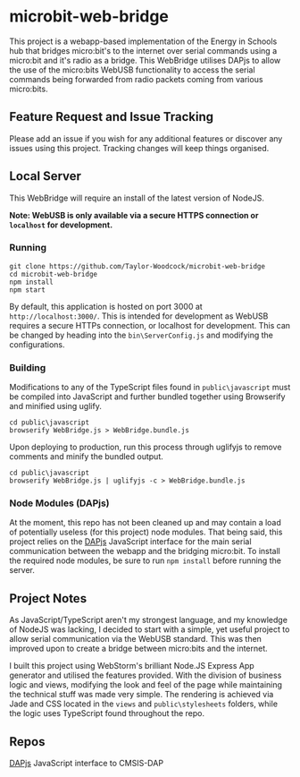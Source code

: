 # microbit-web-bridge
This project is a webapp-based implementation of the Energy in Schools hub that bridges micro:bit's to the internet over serial commands using a micro:bit and it's radio as a bridge. This WebBridge utilises DAPjs to allow the use of the micro:bits WebUSB functionality to access the serial commands being forwarded from radio packets coming from various micro:bits.

## Feature Request and Issue Tracking
Please add an issue if you wish for any additional features or discover any issues using this project. Tracking changes will keep things organised.

## Local Server
This WebBridge will require an install of the latest version of NodeJS.

**Note: WebUSB is only available via a secure HTTPS connection or ``localhost`` for development.**

### Running

```
git clone https://github.com/Taylor-Woodcock/microbit-web-bridge
cd microbit-web-bridge
npm install
npm start
```

By default, this application is hosted on port 3000 at ``http://localhost:3000/``. This is intended for development as WebUSB requires a secure HTTPs connection, or localhost for development.
This can be changed by heading into the ``bin\ServerConfig.js`` and modifying the configurations.

### Building
Modifications to any of the TypeScript files found in ``public\javascript`` must be compiled into JavaScript and further bundled together using Browserify and minified using uglify.

```
cd public\javascript
browserify WebBridge.js > WebBridge.bundle.js
```

Upon deploying to production, run this process through uglifyjs to remove comments and minify the bundled output.

```
cd public\javascript
browserify WebBridge.js | uglifyjs -c > WebBridge.bundle.js
```

### Node Modules (DAPjs)
At the moment, this repo has not been cleaned up and may contain a load of potentially useless (for this project) node modules.
That being said, this project relies on the [DAPjs](https://github.com/ARMmbed/dapjs) JavaScript interface for the main serial communication between the webapp and the bridging micro:bit.
To install the required node modules, be sure to run ``npm install`` before running the server.

## Project Notes
As JavaScript/TypeScript aren't my strongest language, and my knowledge of NodeJS was lacking, I decided to start with a simple, yet useful project to allow serial communication via the WebUSB standard. This was then improved upon to create a bridge between micro:bits and the internet.

I built this project using WebStorm's brilliant Node.JS Express App generator and utilised the features provided. With the division of business logic and views, modifying the look and feel of the page while maintaining the technical stuff was made very simple. The rendering is achieved via Jade and CSS located in the ``views`` and ``public\stylesheets`` folders, while the logic uses TypeScript found throughout the repo.

## Repos
[DAPjs](https://github.com/ARMmbed/dapjs) JavaScript interface to CMSIS-DAP
